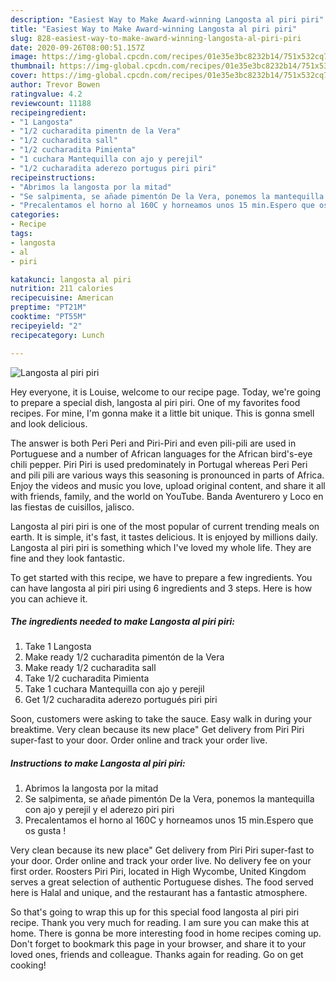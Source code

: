 ```yaml
---
description: "Easiest Way to Make Award-winning Langosta al piri piri"
title: "Easiest Way to Make Award-winning Langosta al piri piri"
slug: 828-easiest-way-to-make-award-winning-langosta-al-piri-piri
date: 2020-09-26T08:00:51.157Z
image: https://img-global.cpcdn.com/recipes/01e35e3bc8232b14/751x532cq70/langosta-al-piri-piri-foto-principal.jpg
thumbnail: https://img-global.cpcdn.com/recipes/01e35e3bc8232b14/751x532cq70/langosta-al-piri-piri-foto-principal.jpg
cover: https://img-global.cpcdn.com/recipes/01e35e3bc8232b14/751x532cq70/langosta-al-piri-piri-foto-principal.jpg
author: Trevor Bowen
ratingvalue: 4.2
reviewcount: 11188
recipeingredient:
- "1 Langosta"
- "1/2 cucharadita pimentn de la Vera"
- "1/2 cucharadita sall"
- "1/2 cucharadita Pimienta"
- "1 cuchara Mantequilla con ajo y perejil"
- "1/2 cucharadita aderezo portugus piri piri"
recipeinstructions:
- "Abrimos la langosta por la mitad"
- "Se salpimenta, se añade pimentón De la Vera, ponemos la mantequilla con ajo y perejil y el aderezo piri piri"
- "Precalentamos el horno al 160C y horneamos unos 15 min.Espero que os gusta !"
categories:
- Recipe
tags:
- langosta
- al
- piri

katakunci: langosta al piri 
nutrition: 211 calories
recipecuisine: American
preptime: "PT21M"
cooktime: "PT55M"
recipeyield: "2"
recipecategory: Lunch

---
```



![Langosta al piri piri](https://img-global.cpcdn.com/recipes/01e35e3bc8232b14/751x532cq70/langosta-al-piri-piri-foto-principal.jpg)

Hey everyone, it is Louise, welcome to our recipe page. Today, we're going to prepare a special dish, langosta al piri piri. One of my favorites food recipes. For mine, I'm gonna make it a little bit unique. This is gonna smell and look delicious.

The answer is both Peri Peri and Piri-Piri and even pili-pili are used in Portuguese and a number of African languages for the African bird&#39;s-eye chili pepper. Piri Piri is used predominately in Portugal whereas Peri Peri and pili pili are various ways this seasoning is pronounced in parts of Africa. Enjoy the videos and music you love, upload original content, and share it all with friends, family, and the world on YouTube. Banda Aventurero y Loco en las fiestas de cuisillos, jalisco.

Langosta al piri piri is one of the most popular of current trending meals on earth. It is simple, it's fast, it tastes delicious. It is enjoyed by millions daily. Langosta al piri piri is something which I've loved my whole life. They are fine and they look fantastic.


To get started with this recipe, we have to prepare a few ingredients. You can have langosta al piri piri using 6 ingredients and 3 steps. Here is how you can achieve it.

<!--inarticleads1-->

##### The ingredients needed to make Langosta al piri piri:

1. Take 1 Langosta
1. Make ready 1/2 cucharadita pimentón de la Vera
1. Make ready 1/2 cucharadita sall
1. Take 1/2 cucharadita Pimienta
1. Take 1 cuchara Mantequilla con ajo y perejil
1. Get 1/2 cucharadita aderezo portugués piri piri


Soon, customers were asking to take the sauce. Easy walk in during your breaktime. Very clean because its new place&#34; Get delivery from Piri Piri super-fast to your door. Order online and track your order live. 

<!--inarticleads2-->

##### Instructions to make Langosta al piri piri:

1. Abrimos la langosta por la mitad
1. Se salpimenta, se añade pimentón De la Vera, ponemos la mantequilla con ajo y perejil y el aderezo piri piri
1. Precalentamos el horno al 160C y horneamos unos 15 min.Espero que os gusta !


Very clean because its new place&#34; Get delivery from Piri Piri super-fast to your door. Order online and track your order live. No delivery fee on your first order. Roosters Piri Piri, located in High Wycombe, United Kingdom serves a great selection of authentic Portuguese dishes. The food served here is Halal and unique, and the restaurant has a fantastic atmosphere. 

So that's going to wrap this up for this special food langosta al piri piri recipe. Thank you very much for reading. I am sure you can make this at home. There is gonna be more interesting food in home recipes coming up. Don't forget to bookmark this page in your browser, and share it to your loved ones, friends and colleague. Thanks again for reading. Go on get cooking!
